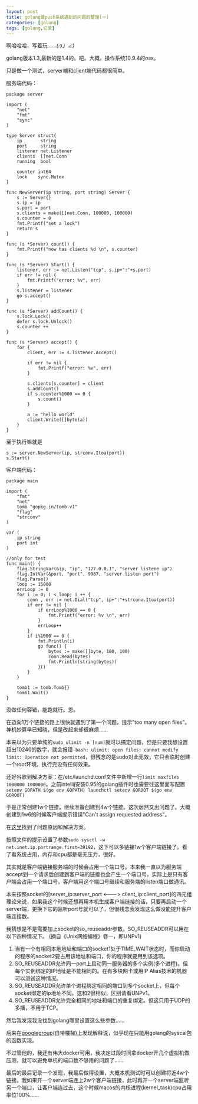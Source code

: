 ```yaml
---
layout: post
title: golang做push系统遇到的问题的整理(一)
categories: [golang]
tags: [golang,记录]
---
```


啊哈哈哈，写着玩……_(:з」∠)_

golang版本1.3,最新的是1.4的。吧。大概。操作系统10.9.4的osx。

只是做一个测试，server端和client端代码都很简单。

服务端代码：

```
package server

import (
	"net"
	"fmt"
	"sync"
)

type Server struct{
	ip       string
	port     string
	listener net.Listener
	clients  []net.Conn
	running  bool

	counter int64
	lock    sync.Mutex
}

func NewServer(ip string, port string) Server {
	s := Server{}
	s.ip = ip
	s.port = port
	s.clients = make([]net.Conn, 100000, 100000)
	s.counter = 0
	fmt.Printf("set a lock")
	return s
}

func (s *Server) count() {
	fmt.Printf("now has clients %d \n", s.counter)
}

func (s *Server) Start() {
	listener, err := net.Listen("tcp", s.ip+":"+s.port)
	if err != nil {
		fmt.Printf("error: %v", err)
	}
	s.listener = listener
	go s.accept()
}

func (s *Server) addCount() {
	s.lock.Lock()
	defer s.lock.Unlock()
	s.counter ++
}

func (s *Server) accept() {
	for {
		client, err := s.listener.Accept()
		
		if err != nil {
			fmt.Printf("error: %v", err)
		}

		s.clients[s.counter] = client
		s.addCount()
		if s.counter%1000 == 0 {
			s.count()
		}

		a := "hello world"
		client.Write([]byte(a))
	}
}
```

至于执行嘛就是

```
s := server.NewServer(ip, strconv.Itoa(port))
s.Start()
```

客户端代码：

```
package main

import (
	"fmt"
	"net"
	tomb "gopkg.in/tomb.v1"
	"flag"
	"strconv"
)

var (
	ip string
	port int
)

//only for test
func main() {
	flag.StringVar(&ip, "ip", "127.0.0.1", "server listene ip")
	flag.IntVar(&port, "port", 9987, "server listen port")
	flag.Parse()
	loop := 15000
	errLoop := 0
	for i := 0; i < loop; i ++ {
		conn , err := net.Dial("tcp", ip+":"+strconv.Itoa(port))
		if err != nil {
			if errLoop%1000 == 0 {
				fmt.Printf("error: %v \n", err)
			}
			errLoop++
		}
		if i%1000 == 0 {
			fmt.Println(i)
			go func() {
				bytes := make([]byte, 100, 100)
				conn.Read(bytes)
				fmt.Println(string(bytes))
			}()
		}
	}

	tomb1 := tomb.Tomb{}
	tomb1.Wait()
}
```

没做任何容错，能跑就行。恩。

在迈向1万个链接的路上很快就遇到了第一个问题，提示"too many open files"。神机妙算早已知晓，但是改起来却很麻烦……

本来以为只要单纯的```sudo ulimit -n [num]```就可以搞定问题，但是只要我想设置超出10240的数字，就会报错```-bash: ulimit: open files: cannot modify limit: Operation not permitted```，很残念的是sudo对此无效，它只会临时创建一个root环境，执行完没有任何效果。

还好谷歌到解决方案：在/etc/launchd.conf文件中新增一行```limit maxfiles 1000000 1000000```。之前intellij安装0.95的golang插件时也需要往这里面写配置```setenv GOPATH $(go env GOPATH)
  launchctl setenv GOROOT $(go env GOROOT)```

于是正常创建1w个链接。继续准备创建到4w个链接。这次居然又出问题了。大概创建到1w6的时候客户端提示错误"Can't assign requested address"。

在[这里](http://superuser.com/questions/145989/does-mac-os-x-throttle-the-rate-of-socket-creation)找到了问题原因和解决方案。

按照文件的提示设置了参数```sudo sysctl -w net.inet.ip.portrange.first=39192```，这下可以多链接1w个客户端链接了。看了看系统占用，内存和cpu都是毫无压力，很好。

其实就是客户端链接服务端的时候会占用一个端口号。本来我一直以为服务端accept到一个请求后创建到客户端的链接也会产生一个端口号，实际上是只有客户端会占用一个端口号，客户端用这个端口号继续和服务端的listen端口做通讯。

本来按照socket的[server_ip:server_port <---> client_ip:client_port]的四元组理论来说，如果我这个时候还想再用本机生成客户端链接的话，只要再启动一个server端，更换下它的监听port号就可以了，但很残念我发现这么做没能提升客户端连接数。

我猜想是不是需要加上socket的so_reuseaddr参数。SO_REUSEADDR可以用在以下四种情况下。
(摘自《Unix网络编程》卷一，即UNPv1)

1. 当有一个有相同本地地址和端口的socket1处于TIME_WAIT状态时，而你启动的程序的socket2要占用该地址和端口，你的程序就要用到该选项。
2. SO_REUSEADDR允许同一port上启动同一服务器的多个实例(多个进程)。但每个实例绑定的IP地址是不能相同的。在有多块网卡或用IP Alias技术的机器可以测试这种情况。
3. SO_REUSEADDR允许单个进程绑定相同的端口到多个socket上，但每个socket绑定的ip地址不同。这和2很相似，区别请看UNPv1。
4. SO_REUSEADDR允许完全相同的地址和端口的重复绑定。但这只用于UDP的多播，不用于TCP。

然后我发现我没找到golang哪里设置这么些参数……

后来在[googlegroup](https://groups.google.com/forum/#!topic/golang-nuts/0ExU8aBcNVI)(自带楼梯)上发现解释说，似乎现在只能用golang的syscal包的函数实现。

不过管他的，我还有伟大docker可用，我决定过段时间拿docker开几个虚拟机做压测，就可以避免单机的端口数不够用的问题了……

最后的最后记录一个发现，我最后做得设置，大概本机测试时可以创建将近4w个链接。我如果开一个server端连上2w个客户端链接，此时再开一个server端监听另一个端口，让客户端连过去，这个时候macos的内核进程(kernel_task)cpu占用率位100%……